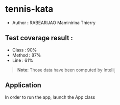 # tennis-kata

- Author : RABEARIJAO Maminirina Thierry

## Test coverage result : 

- Class : 90%
- Method : 87%
- Line : 61%

> **Note**: Those data have been computed by Intellij

## Application

In order to run the app, launch the App class


